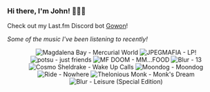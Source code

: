 ### Hi there, I'm John! 🏄🏻‍♂️

Check out my Last.fm Discord bot [Gowon](http://gowon.ca)!

_Some of the music I've been listening to recently!_


<!-- lastfm -->
<p align="center"><img src="https://lastfm.freetls.fastly.net/i/u/64s/c1b18f7dd5f2b262a96288bfa2330ad2.jpg" title="Magdalena Bay - Mercurial World"> <img src="https://lastfm.freetls.fastly.net/i/u/64s/824d6fe0b424b132b67dd6ab6ec0720a.png" title="JPEGMAFIA - LP!"> <img src="https://lastfm.freetls.fastly.net/i/u/64s/0bbecac8015fa2126223eaf6edd30f4a.jpg" title="potsu - just friends"> <img src="https://lastfm.freetls.fastly.net/i/u/64s/73b95651e23dd27638bed35eb12ccdd0.jpg" title="MF DOOM - MM...FOOD"> <img src="https://lastfm.freetls.fastly.net/i/u/64s/66c7fd2d2b6b4fb085b319eac325f73d.png" title="Blur - 13"> <img src="https://lastfm.freetls.fastly.net/i/u/64s/43fbbd29bb2855eedf71f436e6467ca2.jpg" title="Cosmo Sheldrake - Wake Up Calls"> <img src="https://lastfm.freetls.fastly.net/i/u/64s/8266f398f1e93c76321162be298280b3.jpg" title="Moondog - Moondog"> <img src="https://lastfm.freetls.fastly.net/i/u/64s/7fa3704f8a01668d07930823e6577b83.jpg" title="Ride - Nowhere"> <img src="https://lastfm.freetls.fastly.net/i/u/64s/7edc6992a6534ab4bc5367ba686f168b.jpg" title="Thelonious Monk - Monk's Dream"> <img src="https://lastfm.freetls.fastly.net/i/u/64s/0eaea01f2f294440b16bcaefbe3ac0bd.jpg" title="Blur - Leisure (Special Edition)"> </p>
